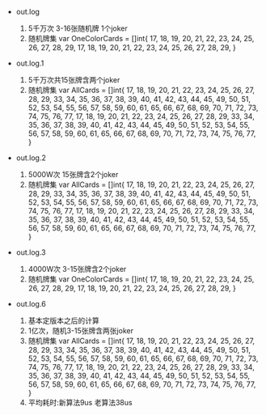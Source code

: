 * out.log
  1. 5千万次 3-16张随机牌 1个joker
  2. 随机牌集
  var OneColorCards = []int{
      17, 18, 19, 20, 21, 22, 23, 24, 25, 26, 27, 28, 29,
      17, 18, 19, 20, 21, 22, 23, 24, 25, 26, 27, 28, 29,
  }
* out.log.1

  1. 5千万次共15张牌含两个joker
  2. 随机牌集
  var AllCards = []int{
  17, 18, 19, 20, 21, 22, 23, 24, 25, 26, 27, 28, 29,
  33, 34, 35, 36, 37, 38, 39, 40, 41, 42, 43, 44, 45,
  49, 50, 51, 52, 53, 54, 55, 56, 57, 58, 59, 60, 61,
  65, 66, 67, 68, 69, 70, 71, 72, 73, 74, 75, 76, 77,
  17, 18, 19, 20, 21, 22, 23, 24, 25, 26, 27, 28, 29,
  33, 34, 35, 36, 37, 38, 39, 40, 41, 42, 43, 44, 45,
  49, 50, 51, 52, 53, 54, 55, 56, 57, 58, 59, 60, 61,
  65, 66, 67, 68, 69, 70, 71, 72, 73, 74, 75, 76, 77,
  }

* out.log.2

  1. 5000W次 15张牌含2个joker
  2. 随机牌集
  var AllCards = []int{
  17, 18, 19, 20, 21, 22, 23, 24, 25, 26, 27, 28, 29,
  33, 34, 35, 36, 37, 38, 39, 40, 41, 42, 43, 44, 45,
  49, 50, 51, 52, 53, 54, 55, 56, 57, 58, 59, 60, 61,
  65, 66, 67, 68, 69, 70, 71, 72, 73, 74, 75, 76, 77,
  17, 18, 19, 20, 21, 22, 23, 24, 25, 26, 27, 28, 29,
  33, 34, 35, 36, 37, 38, 39, 40, 41, 42, 43, 44, 45,
  49, 50, 51, 52, 53, 54, 55, 56, 57, 58, 59, 60, 61,
  65, 66, 67, 68, 69, 70, 71, 72, 73, 74, 75, 76, 77,
  }

* out.log.3

  1. 4000W次 3-15张牌含2个joker
  2. 随机牌集
     var OneColorCards = []int{
     17, 18, 19, 20, 21, 22, 23, 24, 25, 26, 27, 28, 29,
     17, 18, 19, 20, 21, 22, 23, 24, 25, 26, 27, 28, 29,
     }

* out.log.6

  1. 基本定版本之后的计算
  2. 1亿次，随机3-15张牌含两张joker
  3. 随机牌集
    var AllCards = []int{
    17, 18, 19, 20, 21, 22, 23, 24, 25, 26, 27, 28, 29,
    33, 34, 35, 36, 37, 38, 39, 40, 41, 42, 43, 44, 45,
    49, 50, 51, 52, 53, 54, 55, 56, 57, 58, 59, 60, 61,
    65, 66, 67, 68, 69, 70, 71, 72, 73, 74, 75, 76, 77,
    17, 18, 19, 20, 21, 22, 23, 24, 25, 26, 27, 28, 29,
    33, 34, 35, 36, 37, 38, 39, 40, 41, 42, 43, 44, 45,
    49, 50, 51, 52, 53, 54, 55, 56, 57, 58, 59, 60, 61,
    65, 66, 67, 68, 69, 70, 71, 72, 73, 74, 75, 76, 77,
    }
  4. 平均耗时:新算法9us 老算法38us